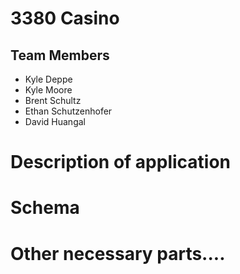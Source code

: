 # 3380 Casino

## Team Members
* Kyle Deppe
* Kyle Moore
* Brent Schultz
* Ethan Schutzenhofer
* David Huangal

# Description of application

# Schema

# Other necessary parts....
